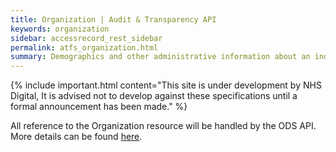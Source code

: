 ```yaml
---
title: Organization | Audit & Transparency API
keywords: organization
sidebar: accessrecord_rest_sidebar
permalink: atfs_organization.html
summary: Demographics and other administrative information about an individual receiving care or other health-related services.
---
```


{% include important.html content="This site is under development by NHS Digital, It is advised not to develop against these specifications until a formal announcement has been made." %}

All reference to the Organization resource will be handled by the ODS API. More details can be found [here](https://developer.nhs.uk/apis/ods/).